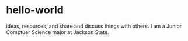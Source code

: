 # hello-world
ideas, resources, and share and discuss things with others.
I am a Junior Comptuer Science major at Jackson State.
